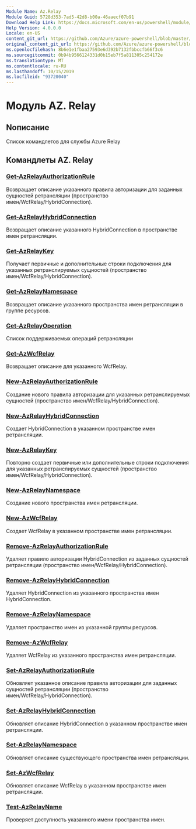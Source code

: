 ```yaml
---
Module Name: Az.Relay
Module Guid: 5728d353-7ad5-42d8-b00a-46aaecf07b91
Download Help Link: https://docs.microsoft.com/en-us/powershell/module/az.relay
Help Version: 4.0.0.0
Locale: en-US
content_git_url: https://github.com/Azure/azure-powershell/blob/master/src/Relay/Relay/help/Az.Relay.md
original_content_git_url: https://github.com/Azure/azure-powershell/blob/master/src/Relay/Relay/help/Az.Relay.md
ms.openlocfilehash: 8b6e1e1fbaa27593e6d392b7132fbbccfb66f3c6
ms.sourcegitcommit: 0b94b9566124331d0b15eb7f5a811305c254172e
ms.translationtype: MT
ms.contentlocale: ru-RU
ms.lasthandoff: 10/15/2019
ms.locfileid: "93720040"
---
```

# Модуль AZ. Relay
## Nописание
Список командлетов для службы Azure Relay

## Командлеты AZ. Relay
### [Get-AzRelayAuthorizationRule](Get-AzRelayAuthorizationRule.md)
Возвращает описание указанного правила авторизации для заданных сущностей ретрансляции (пространство имен/WcfRelay/HybridConnection).

### [Get-AzRelayHybridConnection](Get-AzRelayHybridConnection.md)
Возвращает описание указанного HybridConnection в пространстве имен ретрансляции.

### [Get-AzRelayKey](Get-AzRelayKey.md)
Получает первичные и дополнительные строки подключения для указанных ретранслируемых сущностей (пространство имен/WcfRelay/HybridConnection).

### [Get-AzRelayNamespace](Get-AzRelayNamespace.md)
Возвращает описание указанного пространства имен ретрансляции в группе ресурсов.

### [Get-AzRelayOperation](Get-AzRelayOperation.md)
Список поддерживаемых операций ретрансляции

### [Get-AzWcfRelay](Get-AzWcfRelay.md)
Возвращает описание для указанного WcfRelay.

### [New-AzRelayAuthorizationRule](New-AzRelayAuthorizationRule.md)
Создание нового правила авторизации для указанных ретранслируемых сущностей (пространство имен/WcfRelay/HybridConnection).

### [New-AzRelayHybridConnection](New-AzRelayHybridConnection.md)
Создает HybridConnection в указанном пространстве имен ретрансляции.

### [New-AzRelayKey](New-AzRelayKey.md)
Повторно создает первичные или дополнительные строки подключения для указанных ретранслируемых сущностей (пространство имен/WcfRelay/HybridConnection).

### [New-AzRelayNamespace](New-AzRelayNamespace.md)
Создание нового пространства имен ретрансляции.

### [New-AzWcfRelay](New-AzWcfRelay.md)
Создает WcfRelay в указанном пространстве имен ретрансляции.

### [Remove-AzRelayAuthorizationRule](Remove-AzRelayAuthorizationRule.md)
Удаляет правило авторизации HybridConnection из заданных сущностей ретрансляции (пространство имен/WcfRelay/HybridConnection).

### [Remove-AzRelayHybridConnection](Remove-AzRelayHybridConnection.md)
Удаляет HybridConnection из указанного пространства имен HybridConnection.

### [Remove-AzRelayNamespace](Remove-AzRelayNamespace.md)
Удаляет пространство имен из указанной группы ресурсов. 

### [Remove-AzWcfRelay](Remove-AzWcfRelay.md)
Удаляет WcfRelay из указанного пространства имен ретрансляции.

### [Set-AzRelayAuthorizationRule](Set-AzRelayAuthorizationRule.md)
Обновляет указанное описание правила авторизации для заданных сущностей ретрансляции (пространство имен/WcfRelay/HybridConnection).

### [Set-AzRelayHybridConnection](Set-AzRelayHybridConnection.md)
Обновляет описание HybridConnection в указанном пространстве имен ретрансляции.

### [Set-AzRelayNamespace](Set-AzRelayNamespace.md)
Обновляет описание существующего пространства имен ретрансляции.

### [Set-AzWcfRelay](Set-AzWcfRelay.md)
Обновляет описание WcfRelay в указанном пространстве имен ретрансляции.

### [Test-AzRelayName](Test-AzRelayName.md)
Проверяет доступность указанного имени пространства имен.


